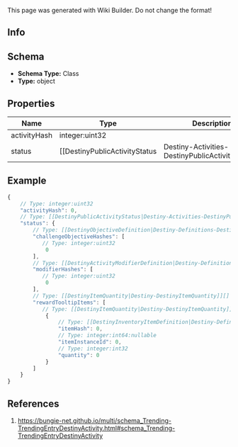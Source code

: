 <span class="wiki-builder">This page was generated with Wiki Builder. Do not change the format!</span>

## Info

## Schema
* **Schema Type:** Class
* **Type:** object

## Properties
Name | Type | Description
---- | ---- | -----------
activityHash | integer:uint32 | 
status | [[DestinyPublicActivityStatus|Destiny-Activities-DestinyPublicActivityStatus]] | 

## Example
```javascript
{
    // Type: integer:uint32
    "activityHash": 0,
    // Type: [[DestinyPublicActivityStatus|Destiny-Activities-DestinyPublicActivityStatus]]
    "status": {
        // Type: [[DestinyObjectiveDefinition|Destiny-Definitions-DestinyObjectiveDefinition]]:ManifestDefinition:integer:uint32[]
        "challengeObjectiveHashes": [
           // Type: integer:uint32
            0
        ],
        // Type: [[DestinyActivityModifierDefinition|Destiny-Definitions-ActivityModifiers-DestinyActivityModifierDefinition]]:ManifestDefinition:integer:uint32[]
        "modifierHashes": [
           // Type: integer:uint32
            0
        ],
        // Type: [[DestinyItemQuantity|Destiny-DestinyItemQuantity]][]
        "rewardTooltipItems": [
           // Type: [[DestinyItemQuantity|Destiny-DestinyItemQuantity]]
            {
                // Type: [[DestinyInventoryItemDefinition|Destiny-Definitions-DestinyInventoryItemDefinition]]:ManifestDefinition:integer:uint32
                "itemHash": 0,
                // Type: integer:int64:nullable
                "itemInstanceId": 0,
                // Type: integer:int32
                "quantity": 0
            }
        ]
    }
}

```

## References
1. https://bungie-net.github.io/multi/schema_Trending-TrendingEntryDestinyActivity.html#schema_Trending-TrendingEntryDestinyActivity

